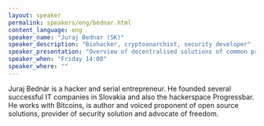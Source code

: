 ```yaml
---
layout: speaker
permalink: speakers/eng/bednar.html
content_language: eng
speaker_name: "Juraj Bednar (SK)"
speaker_description: "Biohacker, cryptoanarchist, security developer"
speaker_presentation: "Overview of decentralised solutions of common problems on the Internet"
speaker_when: "Friday 14:00"
speaker_where: ""
---
```


Juraj Bednár is a hacker and serial entrepreneur. He founded several successful IT companies in Slovakia and also the hackerspace Progressbar. He works with Bitcoins, is author and voiced proponent of open source solutions, provider of security solution and advocate of freedom.
